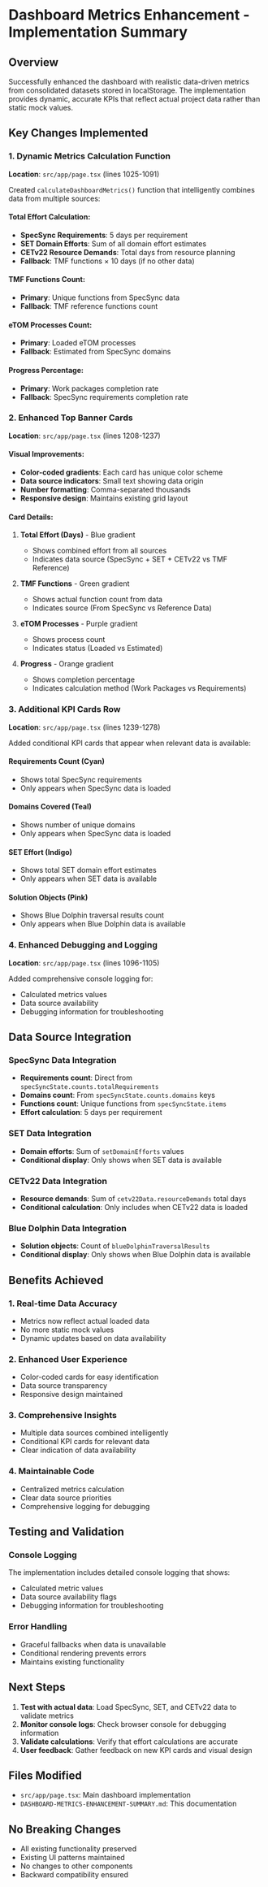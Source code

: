 # Dashboard Metrics Enhancement - Implementation Summary

## Overview
Successfully enhanced the dashboard with realistic data-driven metrics from consolidated datasets stored in localStorage. The implementation provides dynamic, accurate KPIs that reflect actual project data rather than static mock values.

## Key Changes Implemented

### 1. Dynamic Metrics Calculation Function
**Location**: `src/app/page.tsx` (lines 1025-1091)

Created `calculateDashboardMetrics()` function that intelligently combines data from multiple sources:

#### Total Effort Calculation:
- **SpecSync Requirements**: 5 days per requirement
- **SET Domain Efforts**: Sum of all domain effort estimates
- **CETv22 Resource Demands**: Total days from resource planning
- **Fallback**: TMF functions × 10 days (if no other data)

#### TMF Functions Count:
- **Primary**: Unique functions from SpecSync data
- **Fallback**: TMF reference functions count

#### eTOM Processes Count:
- **Primary**: Loaded eTOM processes
- **Fallback**: Estimated from SpecSync domains

#### Progress Percentage:
- **Primary**: Work packages completion rate
- **Fallback**: SpecSync requirements completion rate

### 2. Enhanced Top Banner Cards
**Location**: `src/app/page.tsx` (lines 1208-1237)

#### Visual Improvements:
- **Color-coded gradients**: Each card has unique color scheme
- **Data source indicators**: Small text showing data origin
- **Number formatting**: Comma-separated thousands
- **Responsive design**: Maintains existing grid layout

#### Card Details:
1. **Total Effort (Days)** - Blue gradient
   - Shows combined effort from all sources
   - Indicates data source (SpecSync + SET + CETv22 vs TMF Reference)

2. **TMF Functions** - Green gradient
   - Shows actual function count from data
   - Indicates source (From SpecSync vs Reference Data)

3. **eTOM Processes** - Purple gradient
   - Shows process count
   - Indicates status (Loaded vs Estimated)

4. **Progress** - Orange gradient
   - Shows completion percentage
   - Indicates calculation method (Work Packages vs Requirements)

### 3. Additional KPI Cards Row
**Location**: `src/app/page.tsx` (lines 1239-1278)

Added conditional KPI cards that appear when relevant data is available:

#### Requirements Count (Cyan)
- Shows total SpecSync requirements
- Only appears when SpecSync data is loaded

#### Domains Covered (Teal)
- Shows number of unique domains
- Only appears when SpecSync data is loaded

#### SET Effort (Indigo)
- Shows total SET domain effort estimates
- Only appears when SET data is available

#### Solution Objects (Pink)
- Shows Blue Dolphin traversal results count
- Only appears when Blue Dolphin data is available

### 4. Enhanced Debugging and Logging
**Location**: `src/app/page.tsx` (lines 1096-1105)

Added comprehensive console logging for:
- Calculated metrics values
- Data source availability
- Debugging information for troubleshooting

## Data Source Integration

### SpecSync Data Integration
- **Requirements count**: Direct from `specSyncState.counts.totalRequirements`
- **Domains count**: From `specSyncState.counts.domains` keys
- **Functions count**: Unique functions from `specSyncState.items`
- **Effort calculation**: 5 days per requirement

### SET Data Integration
- **Domain efforts**: Sum of `setDomainEfforts` values
- **Conditional display**: Only shows when SET data is available

### CETv22 Data Integration
- **Resource demands**: Sum of `cetv22Data.resourceDemands` total days
- **Conditional calculation**: Only includes when CETv22 data is loaded

### Blue Dolphin Data Integration
- **Solution objects**: Count of `blueDolphinTraversalResults`
- **Conditional display**: Only shows when Blue Dolphin data is available

## Benefits Achieved

### 1. **Real-time Data Accuracy**
- Metrics now reflect actual loaded data
- No more static mock values
- Dynamic updates based on data availability

### 2. **Enhanced User Experience**
- Color-coded cards for easy identification
- Data source transparency
- Responsive design maintained

### 3. **Comprehensive Insights**
- Multiple data sources combined intelligently
- Conditional KPI cards for relevant data
- Clear indication of data availability

### 4. **Maintainable Code**
- Centralized metrics calculation
- Clear data source priorities
- Comprehensive logging for debugging

## Testing and Validation

### Console Logging
The implementation includes detailed console logging that shows:
- Calculated metric values
- Data source availability flags
- Debugging information for troubleshooting

### Error Handling
- Graceful fallbacks when data is unavailable
- Conditional rendering prevents errors
- Maintains existing functionality

## Next Steps

1. **Test with actual data**: Load SpecSync, SET, and CETv22 data to validate metrics
2. **Monitor console logs**: Check browser console for debugging information
3. **Validate calculations**: Verify that effort calculations are accurate
4. **User feedback**: Gather feedback on new KPI cards and visual design

## Files Modified

- `src/app/page.tsx`: Main dashboard implementation
- `DASHBOARD-METRICS-ENHANCEMENT-SUMMARY.md`: This documentation

## No Breaking Changes

- All existing functionality preserved
- Existing UI patterns maintained
- No changes to other components
- Backward compatibility ensured
